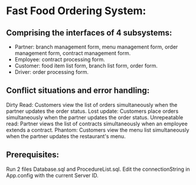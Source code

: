 # Fast Food Ordering System:
## Comprising the interfaces of 4 subsystems:
- Partner: branch management form, menu management form, order management form, contract management form.
- Employee: contract processing form.
- Customer: food item list form, branch list form, order form.
- Driver: order processing form.
  
## Conflict situations and error handling:
Dirty Read: Customers view the list of orders simultaneously when the partner updates the order status.
Lost update: Customers place orders simultaneously when the partner updates the order status.
Unrepeatable read: Partner views the list of contracts simultaneously when an employee extends a contract.
Phantom: Customers view the menu list simultaneously when the partner updates the restaurant's menu.

## Prerequisites:
Run 2 files Database.sql and ProcedureList.sql.
Edit the connectionString in App.config with the current Server ID.
